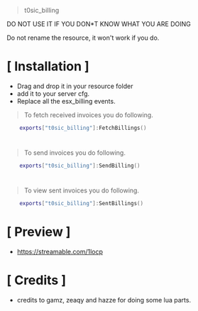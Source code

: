 > t0sic_billing

DO NOT USE IT IF YOU DON*T KNOW WHAT YOU ARE DOING


Do not rename the resource, it won't work if you do.

# [ Installation ]
- Drag and drop it in your resource folder
- add it to your server cfg. 
- Replace all the esx_billing events.
 
> To fetch received invoices you do following.
```lua
    exports["t0sic_billing"]:FetchBillings()
```

#

> To send invoices you do following.
```lua
    exports["t0sic_billing"]:SendBilling()
```

#

> To view sent invoices you do following.
```lua
    exports["t0sic_billing"]:SentBillings()
```

# [ Preview ]
- https://streamable.com/1locp

# [ Credits ]
- credits to gamz, zeaqy and hazze for doing some lua parts.
